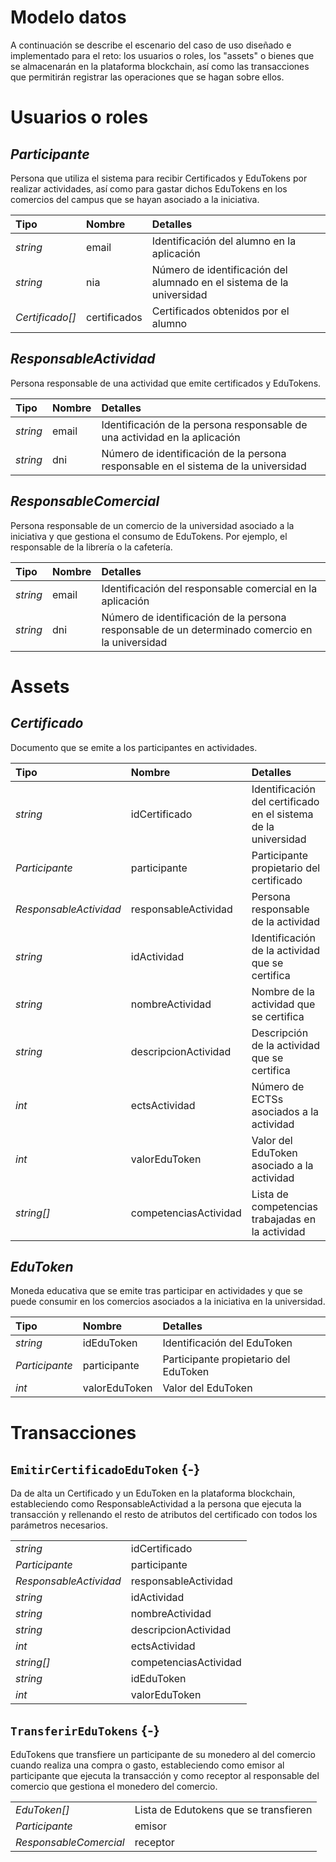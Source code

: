 # Modelo datos

A continuación se describe el escenario del caso de uso diseñado e implementado para el reto: los usuarios o roles, los "assets" o bienes que se almacenarán en la plataforma blockchain, así como las transacciones que permitirán registrar las operaciones que se hagan sobre ellos.

# Usuarios o roles

## _Participante_

Persona que utiliza el sistema para recibir Certificados y EduTokens por realizar actividades, así como para gastar dichos EduTokens en los comercios del campus que se hayan asociado a la iniciativa.

|Tipo|Nombre|Detalles
|:--|:--|:--
|_string_|email|Identificación del alumno en la aplicación|
|_string_|nia|Número de identificación del alumnado en el sistema de la universidad|
| _Certificado[]_ | certificados | Certificados obtenidos por el alumno|

## _ResponsableActividad_

Persona responsable de una actividad que emite certificados y EduTokens.

|Tipo|Nombre|Detalles
|:--|:--|:--
|_string_|email|Identificación de la persona responsable de una actividad en la aplicación|
|_string_|dni|Número de identificación de la persona responsable en el sistema de la universidad|

## _ResponsableComercial_

Persona responsable de un comercio de la universidad asociado a la iniciativa y que gestiona el consumo de EduTokens. Por ejemplo, el responsable de la librería o la cafetería.

|Tipo|Nombre|Detalles
|:--|:--|:--
|_string_|email|Identificación del responsable comercial en la aplicación|
|_string_|dni|Número de identificación de la persona responsable de un determinado comercio en la universidad|

# Assets

## _Certificado_

Documento que se emite a los participantes en actividades.

|Tipo|Nombre|Detalles
|:--|:--|:--
| _string_ | idCertificado | Identificación del certificado en el sistema de la universidad |
| _Participante_ | participante | Participante propietario del certificado |
| _ResponsableActividad_ | responsableActividad | Persona responsable de la actividad |
|_string_|idActividad|Identificación de la actividad que se certifica|
|_string_|nombreActividad|Nombre de la actividad que se certifica|
|_string_|descripcionActividad|Descripción de la actividad que se certifica|
| _int_ | ectsActividad | Número de ECTSs asociados a la actividad|
| _int_ | valorEduToken | Valor del EduToken asociado a la actividad|
| _string[]_ | competenciasActividad | Lista de competencias trabajadas en la actividad |

## _EduToken_

Moneda educativa que se emite tras participar en actividades y que se puede consumir en los comercios asociados a la iniciativa en la universidad.

|Tipo|Nombre|Detalles
|:--|:--|:--
| _string_ | idEduToken | Identificación del EduToken |
| _Participante_ | participante | Participante propietario del EduToken |
| _int_ | valorEduToken | Valor del EduToken |

# Transacciones

## `EmitirCertificadoEduToken` {-}

Da de alta un Certificado y un EduToken en la plataforma blockchain, estableciendo como ResponsableActividad a la persona que ejecuta la transacción y rellenando el resto de atributos del certificado con todos los parámetros necesarios.

|||
|:--|:--|
| _string_ | idCertificado | Identificación del certificado en el sistema de la universidad |
| _Participante_ | participante | Participante propietario del certificado |
| _ResponsableActividad_ | responsableActividad | Persona responsable de la actividad |
|_string_|idActividad|Identificación de la actividad que se certifica|
|_string_|nombreActividad|Nombre de la actividad que se certifica|
|_string_|descripcionActividad|Descripción de la actividad que se certifica|
| _int_ | ectsActividad | Número de ECTSs asociados a la actividad|
| _string[]_ | competenciasActividad | Lista de competencias trabajadas en la actividad |
| _string_ | idEduToken | Identificación del EduToken |
| _int_ | valorEduToken | Valor del EduToken |

## `TransferirEduTokens` {-}

EduTokens que transfiere un participante de su monedero al del comercio cuando realiza una compra o gasto, estableciendo como emisor al participante que ejecuta la transacción y como receptor al responsable del comercio que gestiona el monedero del comercio.

|||
|:--|:--|
|  _EduToken[]_ | Lista de Edutokens que se transfieren | 
| _Participante_ | emisor | Participante que transfiere Edutokens |
| _ResponsableComercial_ | receptor | Persona responsable del comercio en el que se gastan los EduTokens |


